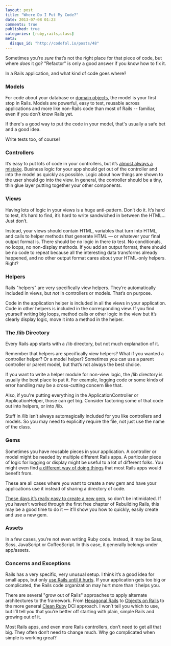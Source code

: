 ```yaml
---
layout: post
title: "Where Do I Put My Code?"
date: 2013-07-08 01:23
comments: true
published: true
categories: [ruby,rails,class]
meta:
  disqus_id: "http://codefol.io/posts/48"
---
```

Sometimes you’re <i>sure</i> that’s not the right place for that piece of code, but where <i>does</i> it go?  "Refactor" is only a good answer if you know how to fix it.

In a Rails application, and what kind of code goes where?

### Models

For code about your database or <a href="http://c2.com/cgi/wiki?DomainObject">domain objects</a>, the model is your first stop in Rails.  Models are powerful, easy to test, reusable across applications and more like non-Rails code than most of Rails -- familiar, even if you don’t know Rails yet.

If there's a good way to put the code in your model, that's usually a safe bet and a good idea.

Write tests too, of course!

### Controllers

It’s easy to put lots of code in your controllers, but it’s <a href="http://weblog.jamisbuck.org/2006/10/18/skinny-controller-fat-model">almost always a mistake</a>.  Business logic for your app should get out of the controller and into the model as quickly as possible.  Logic about how things are shown to the user should go into the view.  In general, the controller should be a tiny, thin glue layer putting together your other components.

### Views

Having lots of logic in your views is a huge anti-pattern.  Don’t do it.  It’s hard to test, it’s hard to find, it’s hard to write sandwiched in between the HTML...  Just don’t.

Instead, your views should contain HTML, variables that turn into HTML, and calls to helper methods that generate HTML &mdash; or whatever your final output format is.  There should be no logic in there <i>to</i> test.  No conditionals, no loops, no non-display methods.  If you add an output format, there should be no code to repeat because all the interesting data transforms already happened, and no other output format cares about your HTML-only helpers.  Right?

### Helpers

Rails "helpers" are very specifically view helpers.  They’re automatically included in views, but <i>not</i> in controllers or models.  That’s on purpose.

Code in the application helper is included in all the views in your application.  Code in other helpers is included in the corresponding view.  If you find yourself writing big loops, method calls or other logic in the view but it’s clearly display logic, move it into a method in the helper.

### The /lib Directory

Every Rails app starts with a /lib directory, but not much explanation of it.

Remember that helpers are specifically view helpers?  What if you wanted a controller helper?  Or a model helper?  Sometimes you can use a parent controller or parent model, but that’s not always the best choice.

If you want to write a helper module for non-view logic, the /lib directory is usually the best place to put it.  For example, logging code or some kinds of error handling may be a cross-cutting concern like that.

Also, if you're putting everything in the ApplicationController or ApplicationHelper, those can get big.  Consider factoring some of that code out into helpers, or into /lib.

Stuff in /lib isn’t always automagically included for you like controllers and models.  So you may need to explicitly require the file, not just use the name of the class.

### Gems

Sometimes you have reusable pieces in your application.  A controller or model might be needed by multiple different Rails apps.  A particular piece of logic for logging or display might be useful to a lot of different folks.  You might even find <a href="https://github.com/voxdolo/decent_exposure">a different way of doing things</a> that most Rails apps would benefit from.

These are all cases where you want to create a new gem and have your applications use it instead of sharing a directory of code.

<a href="http://railscasts.com/episodes/245-new-gem-with-bundler">These days it’s really easy to create a new gem</a>, so don’t be intimidated.  If you haven’t worked through the first free chapter of Rebuilding Rails, this may be a good time to do it &mdash; it’ll show you how to quickly, easily create and use a new gem.

### Assets

In a few cases, you’re not even writing Ruby code.  Instead, it may be Sass, Scss, JavaScript or CoffeeScript.  In this case, it generally belongs under app/assets.

### Concerns and Exceptions

Rails has a very specific, very unusual setup.  I think it’s a good idea for small apps, but only <a href="http://evan.tiggerpalace.com/articles/2012/11/21/use-rails-until-it-hurts">use Rails until it hurts</a>.  If your application gets too big or complicated, the Rails code organization may hurt more than it helps you.

There are several "grow out of Rails" approaches to apply alternate architectures to the framework.  From <a href="https://www.agileplannerapp.com/blog/building-agile-planner/refactoring-with-hexagonal-rails">Hexagonal Rails</a> to <a href="http://objectsonrails.com/">Objects on Rails</a> to the more general <a href="http://www.clean-ruby.com/">Clean Ruby</a> DCI approach.  I won’t tell you which to use, but I’ll tell you that you’re better off starting with plain, simple Rails and growing out of it.

Most Rails apps, and even more Rails controllers, don’t need to get all that big.  They often don’t need to change much.  Why go complicated when simple is working great?


